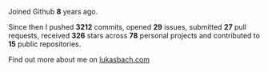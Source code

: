 Joined Github **8** years ago.

Since then I pushed **3212** commits, opened **29** issues, submitted **27** pull requests, received **326** stars across **78** personal projects and contributed to **15** public repositories.

Find out more about me on [lukasbach.com](https://lukasbach.com)
